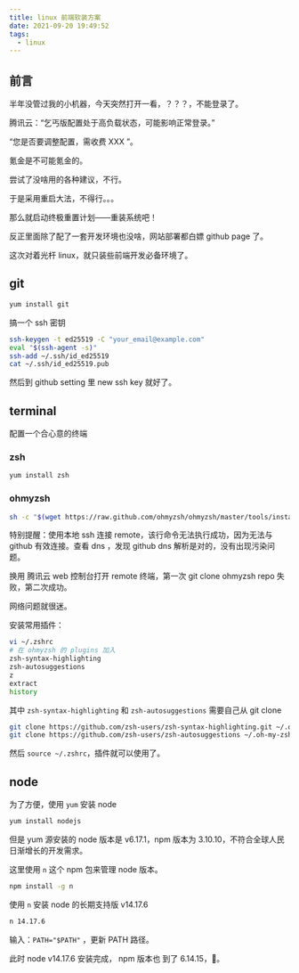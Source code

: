 ```yaml
---
title: linux 前端软装方案
date: 2021-09-20 19:49:52
tags:
  - linux
---
```


## 前言

半年没管过我的小机器，今天突然打开一看，？？？，不能登录了。

腾讯云：“乞丐版配置处于高负载状态，可能影响正常登录。”

“您是否要调整配置，需收费 XXX ”。

氪金是不可能氪金的。

尝试了没啥用的各种建议，不行。

于是采用重启大法，不得行。。。

那么就启动终极重置计划——重装系统吧！

反正里面除了配了一套开发环境也没啥，网站部署都白嫖 github page 了。

这次对着光杆 linux，就只装些前端开发必备环境了。

## git

```zsh
yum install git
```

搞一个 ssh 密钥

```bash
ssh-keygen -t ed25519 -C "your_email@example.com"
eval "$(ssh-agent -s)"
ssh-add ~/.ssh/id_ed25519
cat ~/.ssh/id_ed25519.pub
```

然后到 github setting 里 new ssh key 就好了。

## terminal

配置一个合心意的终端

### zsh

```bash
yum install zsh
```

### ohmyzsh

```zsh
sh -c "$(wget https://raw.github.com/ohmyzsh/ohmyzsh/master/tools/install.sh -O -)"
```

特别提醒：使用本地 ssh 连接 remote，该行命令无法执行成功，因为无法与 github 有效连接。查看 dns ，发现 github dns 解析是对的，没有出现污染问题。

换用 腾讯云 web 控制台打开 remote 终端，第一次 git clone ohmyzsh repo 失败，第二次成功。

网络问题就很迷。

安装常用插件：

```zsh
vi ~/.zshrc
# 在 ohmyzsh 的 plugins 加入
zsh-syntax-highlighting
zsh-autosuggestions
z
extract
history
```

其中 `zsh-syntax-highlighting` 和 `zsh-autosuggestions` 需要自己从 git clone

```zsh
git clone https://github.com/zsh-users/zsh-syntax-highlighting.git ~/.oh-my-zsh/custom/plugins/zsh-syntax-highlighting
git clone https://github.com/zsh-users/zsh-autosuggestions ~/.oh-my-zsh/custom/plugins/zsh-autosuggestions
```

然后 `source ~/.zshrc`，插件就可以使用了。

## node

为了方便，使用 `yum` 安装 node

```zsh
yum install nodejs
```

但是 yum 源安装的 node 版本是 v6.17.1，npm 版本为 3.10.10，不符合全球人民日渐增长的开发需求。

这里使用 `n` 这个 npm 包来管理 node 版本。

```zsh
npm install -g n
```

使用 `n` 安装 node 的长期支持版 v14.17.6

```zsh
n 14.17.6
```

输入：`PATH="$PATH"` ，更新 PATH 路径。

此时 node v14.17.6 安装完成， npm 版本也 到了 6.14.15，🎉。
